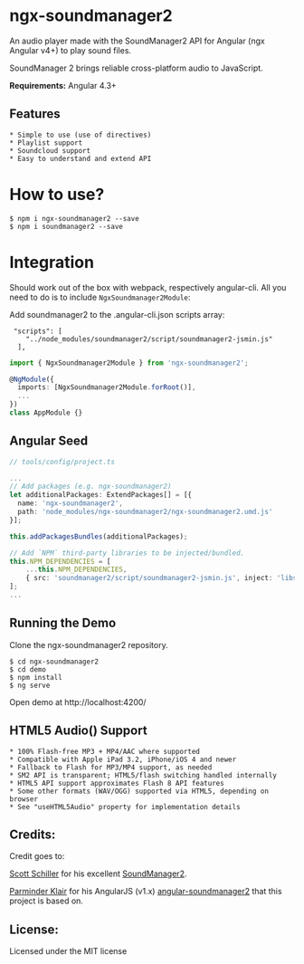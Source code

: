 # ngx-soundmanager2

An audio player made with the SoundManager2 API for Angular (ngx Angular v4+) to play sound files.

SoundManager 2 brings reliable cross-platform audio to JavaScript.

**Requirements:** Angular 4.3+

## Features

    * Simple to use (use of directives)
    * Playlist support
    * Soundcloud support
    * Easy to understand and extend API

# How to use?

```
$ npm i ngx-soundmanager2 --save
$ npm i soundmanager2 --save
```

# Integration

Should work out of the box with webpack, respectively angular-cli. All you need to do is to include `NgxSoundmanager2Module`:

Add soundmanager2 to the .angular-cli.json scripts array:
```
 "scripts": [
    "../node_modules/soundmanager2/script/soundmanager2-jsmin.js"
  ],
```

```ts
import { NgxSoundmanager2Module } from 'ngx-soundmanager2';

@NgModule({
  imports: [NgxSoundmanager2Module.forRoot()],
  ...
})
class AppModule {}
```

## Angular Seed

```ts
// tools/config/project.ts

...
// Add packages (e.g. ngx-soundmanager2)
let additionalPackages: ExtendPackages[] = [{
  name: 'ngx-soundmanager2',
  path: 'node_modules/ngx-soundmanager2/ngx-soundmanager2.umd.js'
}];

this.addPackagesBundles(additionalPackages);

// Add `NPM` third-party libraries to be injected/bundled.
this.NPM_DEPENDENCIES = [
    ...this.NPM_DEPENDENCIES,
    { src: 'soundmanager2/script/soundmanager2-jsmin.js', inject: 'libs' },
];
...
```

## Running the Demo

Clone the ngx-soundmanager2 repository.

```
$ cd ngx-soundmanager2
$ cd demo
$ npm install
$ ng serve
```

Open demo at http://localhost:4200/ 

## HTML5 Audio() Support

    * 100% Flash-free MP3 + MP4/AAC where supported
    * Compatible with Apple iPad 3.2, iPhone/iOS 4 and newer
    * Fallback to Flash for MP3/MP4 support, as needed
    * SM2 API is transparent; HTML5/flash switching handled internally
    * HTML5 API support approximates Flash 8 API features
    * Some other formats (WAV/OGG) supported via HTML5, depending on browser
    * See "useHTML5Audio" property for implementation details
    
## Credits:
Credit goes to:

[Scott Schiller](https://github.com/scottschiller) for his excellent [SoundManager2](https://github.com/scottschiller/SoundManager2).

[Parminder Klair](https://github.com/perminder-klair) for his AngularJS (v1.x) [angular-soundmanager2](https://github.com/perminder-klair/angular-soundmanager2) that this project is based on.

## License:
Licensed under the MIT license

